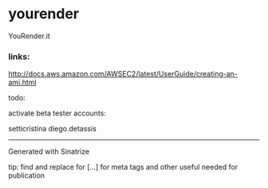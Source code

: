 # yourender

YouRender.it


### links:

<http://docs.aws.amazon.com/AWSEC2/latest/UserGuide/creating-an-ami.html>

todo:

activate beta tester accounts:

setticristina
diego.detassis

---

Generated with Sinatrize

tip: find and replace for [...] for meta tags and other useful needed for publication